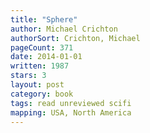 ```yaml
---
title: "Sphere"
author: Michael Crichton
authorSort: Crichton, Michael
pageCount: 371
date: 2014-01-01
written: 1987
stars: 3
layout: post
category: book
tags: read unreviewed scifi
mapping: USA, North America
---
```


